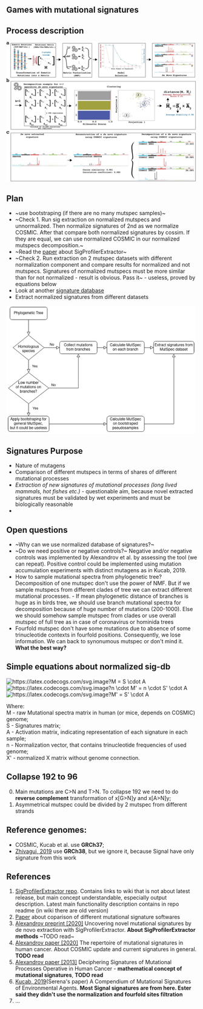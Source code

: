 Games with mutational signatures
------------

## Process description
<img src="./figures/SigProfilerExtractor_approach.jpg" width="500">

## Plan
- ~use bootstraping (if there are no many mutspec samples)~
- ~Check 1. Run sig extraction on normalized mutspecs and unnormalized. Then normalize signatures of 2nd as we normalize COSMIC. After that compare both normalized signatures by cossim. If they are equal, we can use normalized COSMIC in our normalized mutspecs decomposition.~
- ~Read the [paper](https://www.biorxiv.org/content/10.1101/2020.12.13.422570v2.full) about SigProfilerExtractor~
- ~Check 2. Run extraction on 2 mutspec datasets with different normalization component and compare results for normalized and not mutspecs. Signatures of normalized mutspecs must be more similar than for not normalized - result is obvious. Pass it~ - useless, proved by equations below
- Look at another [signature database](https://signal.mutationalsignatures.com/explore/mutagens)
- Extract normalized signatures from different datasets

<img src="./figures/Signatures_plan.drawio.png" width="500">


## Signatures Purpose
- Nature of mutagens
- Comparison of different mutspecs in terms of shares of different mutational processes
- *Extraction of new signatures of mutational processes (long lived mammals, hot fishes etc.)* - questionable aim, because novel extracted signatures must be validated by wet experiments and must be biologically reasonable
- 

## Open questions
- ~Why can we use normalized database of signatures?~
- ~Do we need positive or negative controls?~ Negative and/or negative controls was implemented by Alexandrov et al. by assessing the tool (we can repeat). Positive control could be implemented using mutation accumulation experiments with distinct mutagens as in Kucab, 2019. 
- How to sample mutational spectra from phylogenetic tree? Decomposition of one mutspec don't use the power of NMF. But if we sample mutspecs from different clades of tree we can extract different mutational processes. - If mean phylogenetic distance of branches is huge as in birds tree, we should use branch mutational spectra for decomposition because of huge number of mutations (200-1000). Else we should somehow sample mutspec from clades or use overall mutspec of full tree as in case of coronavirus or hominida trees
- Fourfold mutspec don't have some mutations due to absence of some trinucleotide contexts in fourfold positions. Consequently, we lose information. We can back to synonumous mutspec or don't mind it. **What the best way?**


## Simple equations about normalized sig-db
<!-- $$
M = S \cdot A \\
n \cdot M' = n \cdot S' \cdot A \\
M' = S' \cdot A
$$ -->

<img src="https://latex.codecogs.com/svg.image?M&space;=&space;S&space;\cdot&space;A" title="https://latex.codecogs.com/svg.image?M = S \cdot A" /><br>
<img src="https://latex.codecogs.com/svg.image?n&space;\cdot&space;M'&space;=&space;n&space;\cdot&space;S'&space;\cdot&space;A&space;" title="https://latex.codecogs.com/svg.image?n \cdot M' = n \cdot S' \cdot A " /><br>
<img src="https://latex.codecogs.com/svg.image?M'&space;=&space;S'&space;\cdot&space;A" title="https://latex.codecogs.com/svg.image?M' = S' \cdot A" />

Where:<br>
M - raw Mutational spectra matrix in human (or mice, depends on COSMIC) genome;<br>
S - Signatures matrix;<br>
A - Activation matrix, indicating representation of each signature in each sample;<br>
n - Normalization vector, that contains trinucleotide frequencies of used genome;<br>
X' - normalized X matrix without genome connection.

## Collapse 192 to 96
0. Main mutations are C>N and T>N. To collapse 192 we need to do **reverse complement** transformation of x[G>N]y and x[A>N]y;
1. Asymmetrical mutspec could be divided by 2 mutspec from different strands

## Reference genomes:
- COSMIC, Kucab et al. use **GRCh37**;
- [Zhivagui, 2019](https://signal.mutationalsignatures.com/explore/study/5) use **GRCh38**, but we ignore it, because Signal have only signature from this work

## References
1. [SigProfilerExtractor repo](https://github.com/AlexandrovLab/SigProfilerExtractor). Contains links to wiki that is not about latest release, but main concept understandable, especially output description. Latest main functionality description contains in repo readme (in wiki there are old version)
2. [Paper](https://www.nature.com/articles/s41598-021-04207-6) about coparison of different mutational signature softwares
2. [Alexandrov preprint [2020]](https://www.biorxiv.org/content/10.1101/2020.12.13.422570v2.full) Uncovering novel mutational signatures by de novo extraction with SigProfilerExtractor. **About SigProfilerExtractor methods** ~TODO read~
3. [Alexandrov paper [2020]](https://www.nature.com/articles/s41586-020-1943-3) The repertoire of mutational signatures in human cancer. About COSMIC update and current signatures in general. **TODO read**
4. [Alexandrov paper [2013]](https://www.ncbi.nlm.nih.gov/pmc/articles/PMC3588146/) Deciphering Signatures of Mutational Processes Operative in Human Cancer - **mathematical concept of mutational signatures**, **TODO read**
4. [Kucab, 2019](https://pubmed.ncbi.nlm.nih.gov/30982602/)(Serena's paper) A Compendium of Mutational Signatures of Environmental Agents. **Most Signal signatures are from here. Ester said they didn't use the normalization and fourfold sites filtration**
5. ...

